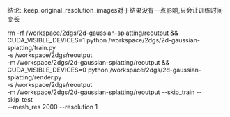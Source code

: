 结论:_keep_original_resolution_images对于结果没有一点影响,只会让训练时间变长

rm -rf /workspace/2dgs/2d-gaussian-splatting/reoutput && \
CUDA_VISIBLE_DEVICES=1 python /workspace/2dgs/2d-gaussian-splatting/train.py \
-s /workspace/2dgs/reoutput \
-m /workspace/2dgs/2d-gaussian-splatting/reoutput && \
CUDA_VISIBLE_DEVICES=0 python /workspace/2dgs/2d-gaussian-splatting/render.py \
-s /workspace/2dgs/reoutput \
-m /workspace/2dgs/2d-gaussian-splatting/reoutput --skip_train --skip_test \
--mesh_res 2000 --resolution 1